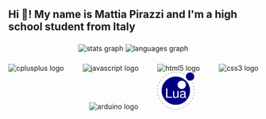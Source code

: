 <h2 align="left">Hi 👋! My name is Mattia Pirazzi and I'm a high school student from Italy</h2>

###

<div align="center">
  <img src="https://github-readme-stats.vercel.app/api?username=MattiaP7&hide_title=false&hide_rank=false&show_icons=true&include_all_commits=true&count_private=true&disable_animations=false&theme=dracula&locale=en&hide_border=false" height="177" alt="stats graph"  />
  <img src="https://github-readme-stats.vercel.app/api/top-langs?username=MattiaP7&locale=en&hide_title=false&layout=compact&card_width=320&langs_count=5&theme=dracula&hide_border=false" height="177" alt="languages graph"  />
</div>

###


###

<div align="center">
  <img src="https://cdn.jsdelivr.net/gh/devicons/devicon/icons/cplusplus/cplusplus-original.svg" height="75" alt="cplusplus logo"  />
  <img width="30" />
  <img src="https://cdn.jsdelivr.net/gh/devicons/devicon/icons/javascript/javascript-original.svg" height="75" alt="javascript logo"  />
  <img width="30" />
  <img src="https://cdn.jsdelivr.net/gh/devicons/devicon/icons/html5/html5-original.svg" height="75" alt="html5 logo"  />
  <img width="30" />
  <img src="https://cdn.jsdelivr.net/gh/devicons/devicon/icons/css3/css3-original.svg" height="75" alt="css3 logo"  />
  <img width="30" />
  <img src="https://cdn.jsdelivr.net/gh/devicons/devicon/icons/arduino/arduino-original.svg" height="75" alt="arduino logo"  />
  <img width="30" />
  <img src="https://github.com/devicons/devicon/blob/v2.16.0/icons/lua/lua-original.svg" height="75" alt="Lua logo" />
</div>

###

<br clear="both">


###
